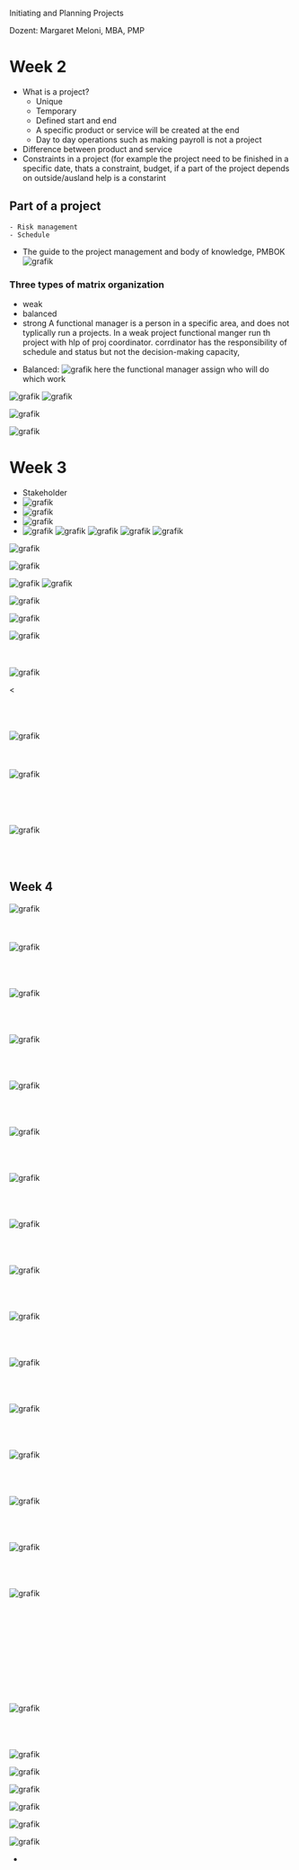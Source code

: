 Initiating and Planning Projects

Dozent: Margaret Meloni, MBA, PMP
# Week 2
* What is a project?
    - Unique
    - Temporary
    - Defined start and end
    - A specific product or service will be created at the end
    - Day to day operations such as making payroll is not a project
* Difference between product and service
* Constraints in a project (for example the project need to be finished in a specific date, thats a constraint, budget, if a part of the project depends on outside/ausland help is a constarint

## Part of a project
    - Risk management
    - Schedule
   
* The guide to the project management and body of knowledge, PMBOK  
![grafik](https://user-images.githubusercontent.com/61450446/124368170-b95f5000-dc5e-11eb-9dbd-9e0f96b83124.png)

### Three types of matrix organization
- weak
- balanced
- strong
A functional manager is a person in a specific area, and does not typlically run a projects. In a weak project functional manger run th project with hlp of proj coordinator. corrdinator has the responsibility of schedule and status but not the decision-making capacity,

* Balanced:
![grafik](https://user-images.githubusercontent.com/61450446/124368229-6934bd80-dc5f-11eb-8035-2054e4ceca30.png)
here the functional manager assign who will do which work

![grafik](https://user-images.githubusercontent.com/61450446/124368254-997c5c00-dc5f-11eb-8d4d-dcfc02d54c9f.png)
![grafik](https://user-images.githubusercontent.com/61450446/124368330-861dc080-dc60-11eb-8fb6-e6984ef745ef.png)

![grafik](https://user-images.githubusercontent.com/61450446/124368434-591ddd80-dc61-11eb-8f6e-cbeccd536586.png)

![grafik](https://user-images.githubusercontent.com/61450446/124368460-84083180-dc61-11eb-99fc-c3a22a8ec12f.png)


# Week 3
* Stakeholder
* ![grafik](https://user-images.githubusercontent.com/61450446/124368717-072a8700-dc64-11eb-9f68-8a3925cf1571.png)
* ![grafik](https://user-images.githubusercontent.com/61450446/124368742-612b4c80-dc64-11eb-8ef1-65708a25dae0.png)
* ![grafik](https://user-images.githubusercontent.com/61450446/124368755-815b0b80-dc64-11eb-9610-53ae83aeb5df.png)
* ![grafik](https://user-images.githubusercontent.com/61450446/124368764-99cb2600-dc64-11eb-8c4c-de27c6f96143.png)
![grafik](https://user-images.githubusercontent.com/61450446/124368781-e6aefc80-dc64-11eb-8e5c-2a9ea7b86bc5.png)
![grafik](https://user-images.githubusercontent.com/61450446/124368789-13fbaa80-dc65-11eb-8ff0-50c69831640d.png)
![grafik](https://user-images.githubusercontent.com/61450446/124368795-1e1da900-dc65-11eb-8421-bb2e11d763c3.png)
![grafik](https://user-images.githubusercontent.com/61450446/124368822-57561900-dc65-11eb-9ca1-e48d6cb998fb.png)

![grafik](https://user-images.githubusercontent.com/61450446/124368898-317d4400-dc66-11eb-8464-6e737eabeaf8.png)

![grafik](https://user-images.githubusercontent.com/61450446/124368912-6ee1d180-dc66-11eb-8a17-60f27cdaec6c.png)

![grafik](https://user-images.githubusercontent.com/61450446/124368978-32fb3c00-dc67-11eb-8187-18db5bede3ff.png)
![grafik](https://user-images.githubusercontent.com/61450446/124369159-1a8c2100-dc69-11eb-8bbf-dc2293af27e0.png)

![grafik](https://user-images.githubusercontent.com/61450446/124369186-545d2780-dc69-11eb-8127-cad878206270.png)

![grafik](https://user-images.githubusercontent.com/61450446/124369213-98e8c300-dc69-11eb-9bc6-6cdb88e4939c.png)

![grafik](https://user-images.githubusercontent.com/61450446/124369223-ae5ded00-dc69-11eb-9063-5781a4486f36.png)

<br/> <br/>
![grafik](https://user-images.githubusercontent.com/61450446/124369226-cafa2500-dc69-11eb-9ff6-8f4c113b8442.png)

<<br><br><br><br>


![grafik](https://user-images.githubusercontent.com/61450446/124369267-3b08ab00-dc6a-11eb-9744-01138e36d311.png)
<br><br><br><br>
![grafik](https://user-images.githubusercontent.com/61450446/124369280-6b504980-dc6a-11eb-94b7-f166822b9adb.png)

<br><br><br><br>
![grafik](https://user-images.githubusercontent.com/61450446/124369288-7f944680-dc6a-11eb-8ab5-93832572b3ad.png)
<br><br><br><br>


## Week 4

![grafik](https://user-images.githubusercontent.com/61450446/124370097-b9b61600-dc73-11eb-94da-17f0e5e2d5b9.png)
<br><br><br><br>
![grafik](https://user-images.githubusercontent.com/61450446/124370111-fbdf5780-dc73-11eb-87b6-01dcb2791d2f.png)
<br><br><br><br>

![grafik](https://user-images.githubusercontent.com/61450446/124370116-07328300-dc74-11eb-8baa-2dd4f46f4721.png)
<br><br><br><br>

![grafik](https://user-images.githubusercontent.com/61450446/124370126-17e2f900-dc74-11eb-9b55-b614fb956849.png)
<br><br><br><br>

![grafik](https://user-images.githubusercontent.com/61450446/124370309-701afa80-dc76-11eb-85ed-e7b5de3fd6ab.png)
<br><br><br><br>

![grafik](https://user-images.githubusercontent.com/61450446/124370320-9a6cb800-dc76-11eb-8887-0a5002561004.png)
<br><br><br><br>

![grafik](https://user-images.githubusercontent.com/61450446/124370329-bff9c180-dc76-11eb-8c3f-9bb70dc0d97d.png)
<br><br><br><br>

![grafik](https://user-images.githubusercontent.com/61450446/124370337-cdaf4700-dc76-11eb-9bdf-a7ae4c967d06.png)
<br><br><br><br>

![grafik](https://user-images.githubusercontent.com/61450446/124370344-d869dc00-dc76-11eb-83ad-a7b741a1dd6a.png)
<br><br><br><br>

![grafik](https://user-images.githubusercontent.com/61450446/124370379-4a422580-dc77-11eb-9077-69dc4e3967e0.png)
<br><br><br><br>

![grafik](https://user-images.githubusercontent.com/61450446/124370388-63e36d00-dc77-11eb-8355-ca994e2d6bf6.png)
<br><br><br><br>

![grafik](https://user-images.githubusercontent.com/61450446/124370411-bfadf600-dc77-11eb-8a58-a3c09afcac75.png)
<br><br><br><br>

![grafik](https://user-images.githubusercontent.com/61450446/124370413-cb99b800-dc77-11eb-8a9e-5601f9d72ea0.png)
<br><br><br><br>

![grafik](https://user-images.githubusercontent.com/61450446/124370655-4663d280-dc7a-11eb-98fd-ddac7ec1ac5e.png)
<br><br><br><br>

![grafik](https://user-images.githubusercontent.com/61450446/124370659-609db080-dc7a-11eb-8ba8-e34a2f16b133.png)
<br><br><br><br>

![grafik](https://user-images.githubusercontent.com/61450446/124370666-7c08bb80-dc7a-11eb-8932-799d07c9e02a.png)
<br><br><br><br><br><br><br><br><br><br><br><br>
![grafik](https://user-images.githubusercontent.com/61450446/124370694-b5412b80-dc7a-11eb-997f-0cd8531261a0.png)
<br><br><br><br>

![grafik](https://user-images.githubusercontent.com/61450446/124370840-cdfe1100-dc7b-11eb-879e-52ee21af53a1.png)

![grafik](https://user-images.githubusercontent.com/61450446/124370851-e706c200-dc7b-11eb-897a-a55fdc8e1392.png)

![grafik](https://user-images.githubusercontent.com/61450446/124370867-27664000-dc7c-11eb-8d3a-6778607a081e.png)

![grafik](https://user-images.githubusercontent.com/61450446/124370873-33520200-dc7c-11eb-9b51-a1eed456d90e.png)

![grafik](https://user-images.githubusercontent.com/61450446/124370899-67c5be00-dc7c-11eb-8bb0-6827134074f7.png)

![grafik](https://user-images.githubusercontent.com/61450446/124370925-b1160d80-dc7c-11eb-9654-74b228ba5a75.png)











* 
